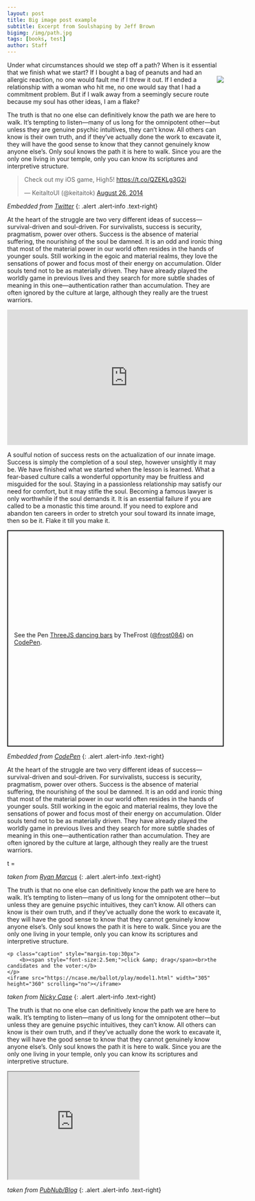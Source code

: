 ```yaml
---
layout: post
title: Big image post example
subtitle: Excerpt from Soulshaping by Jeff Brown
bigimg: /img/path.jpg
tags: [books, test]
author: Staff
---
```


Under what circumstances should we step off a path? When is it essential that we finish what we start? If I bought a bag of peanuts and had an allergic reaction, no one would fault me if I threw it out. <img style="float: right;" src="http://casual-effects.com/markdeep/robot.jpg"> If I ended a relationship  with a woman who hit me, no one would say that I had a commitment problem. But if I walk away from a seemingly secure route because my soul has other ideas, I am a flake?

The truth is that no one else can definitively know the path we are here to walk. It’s tempting to listen—many of us long for the omnipotent other—but unless they are genuine psychic intuitives, they can’t know. All others can know is their own truth, and if they’ve actually done the work to excavate it, they will have the good sense to know that they cannot genuinely know anyone else’s. Only soul knows the path it is here to walk. Since you are the only one living in your temple, only you can know its scriptures and interpretive structure.

<blockquote class="twitter-tweet"><p lang="en" dir="ltr">Check out my iOS game, High5! <a href="https://t.co/QZEKLg3G2i">https://t.co/QZEKLg3G2i</a></p>&mdash; KeitaItoUI (@keitaitok) <a href="https://twitter.com/keitaitok/status/504110217940836353?ref_src=twsrc%5Etfw">August 26, 2014</a></blockquote> <script async src="https://platform.twitter.com/widgets.js" charset="utf-8"></script>

*Embedded from [Twitter](https://developer.twitter.com/en/docs/twitter-for-websites/embedded-tweets/overview)*
{: .alert .alert-info .text-right}

At the heart of the struggle are two very different ideas of success—survival-driven and soul-driven. For survivalists, success is security, pragmatism, power over others. Success is the absence of material suffering, the nourishing of the soul be damned. It is an odd and ironic thing that most of the material power in our world often resides in the hands of younger souls. Still working in the egoic and material realms, they love the sensations of power and focus most of their energy on accumulation. Older souls tend not to be as materially driven. They have already played the worldly game in previous lives and they search for more subtle shades of meaning in this one—authentication rather than accumulation. They are often ignored by the culture at large, although they really are the truest warriors.

<div class="iframeVideo">
<iframe width="560" height="315" src="https://www.youtube.com/embed/ymYjwsFz8iM" frameborder="0" allow="accelerometer; autoplay; encrypted-media; gyroscope; picture-in-picture" allowfullscreen=""></iframe>
</div>

A soulful notion of success rests on the actualization of our innate image. Success is simply the completion of a soul step, however unsightly it may be. We have finished what we started when the lesson is learned. What a fear-based culture calls a wonderful opportunity may be fruitless and misguided for the soul. Staying in a passionless relationship may satisfy our need for comfort, but it may stifle the soul. Becoming a famous lawyer is only worthwhile if the soul demands it. It is an essential failure if you are called to be a monastic this time around. If you need to explore and abandon ten careers in order to stretch your soul toward its innate image, then so be it. Flake it till you make it.

<p class="codepen" data-height="503" data-theme-id="0" data-default-tab="js,result" data-user="frost084" data-slug-hash="WgjOEE" style="height: 503px; box-sizing: border-box; display: flex; align-items: center; justify-content: center; border: 2px solid; margin: 1em 0; padding: 1em;" data-pen-title="ThreeJS dancing bars">
  <span>See the Pen <a href="https://codepen.io/frost084/pen/WgjOEE/">
  ThreeJS dancing bars</a> by TheFrost (<a href="https://codepen.io/frost084">@frost084</a>)
  on <a href="https://codepen.io">CodePen</a>.</span>
</p>
<script async src="https://static.codepen.io/assets/embed/ei.js"></script>

*Embedded from [CodePen](https://blog.codepen.io/documentation/features/embedded-pens/)*
{: .alert .alert-info .text-right}

At the heart of the struggle are two very different ideas of success—survival-driven and soul-driven. For survivalists, success is security, pragmatism, power over others. Success is the absence of material suffering, the nourishing of the soul be damned. It is an odd and ironic thing that most of the material power in our world often resides in the hands of younger souls. Still working in the egoic and material realms, they love the sensations of power and focus most of their energy on accumulation. Older souls tend not to be as materially driven. They have already played the worldly game in previous lives and they search for more subtle shades of meaning in this one—authentication rather than accumulation. They are often ignored by the culture at large, although they really are the truest warriors.

<p><link href="https://rmarcus.info/blog//assets/weierstrass/nouislider.min.css" rel="stylesheet" />
<script src="https://rmarcus.info/blog//assets/weierstrass/nouislider.min.js"></script>
<script src="https://rmarcus.info/blog//assets/weierstrass/weierstrass.min.js"></script></p>

<div align="center">
  <canvas id="weierstrass" width="400px" height="300px">
  </canvas>
</div>
<div style="align: center;">
  t = <span id="tvalue"></span>
  <div style="display: inline-block; width: 70%; padding-left: 30px;">
    <div id="tslider"></div>
  </div>
</div>

*taken from [Ryan Marcus](https://rmarcus.info/blog/2016/09/09/weierstrass-transform.html)*
{: .alert .alert-info .text-right}

The truth is that no one else can definitively know the path we are here to walk. It’s tempting to listen—many of us long for the omnipotent other—but unless they are genuine psychic intuitives, they can’t know. All others can know is their own truth, and if they’ve actually done the work to excavate it, they will have the good sense to know that they cannot genuinely know anyone else’s. Only soul knows the path it is here to walk. Since you are the only one living in your temple, only you can know its scriptures and interpretive structure.

<link href="https://ncase.me/ballot/css/index.css" rel="stylesheet" />

<div class="sim-intro">

	<p class="caption" style="margin-top:30px">
		<b><span style="font-size:2.5em;">click &amp; drag</span><br>the candidates and the voter:</b>
	</p>
	<iframe src="https://ncase.me/ballot/play/model1.html" width="305" height="360" scrolling="no"></iframe>

</div>
	
*taken from [Nicky Case](https://ncase.me/ballot/)*
{: .alert .alert-info .text-right}

The truth is that no one else can definitively know the path we are here to walk. It’s tempting to listen—many of us long for the omnipotent other—but unless they are genuine psychic intuitives, they can’t know. All others can know is their own truth, and if they’ve actually done the work to excavate it, they will have the good sense to know that they cannot genuinely know anyone else’s. Only soul knows the path it is here to walk. Since you are the only one living in your temple, only you can know its scriptures and interpretive structure.

<iframe src="https://toposcorner.github.io/img/wolfram.html" width="305" height="250" scrolling="no"></iframe>

*taken from [PubNub/Blog](https://www.pubnub.com/blog/2016-12-21-building-intelligent-q-and-a-apps-with-wolfram-alpha-api-computational-knowledge/)*
{: .alert .alert-info .text-right}
